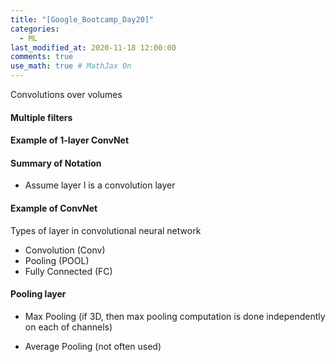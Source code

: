 ```yaml
---
title: "[Google_Bootcamp_Day20]"
categories: 
  - ML
last_modified_at: 2020-11-18 12:00:00
comments: true
use_math: true # MathJax On
---
```


Convolutions over volumes

#### Multiple filters


#### Example of 1-layer ConvNet


#### Summary of Notation
- Assume layer l is a convolution layer

#### Example of ConvNet

Types of layer in convolutional neural network
- Convolution (Conv)
- Pooling (POOL)
- Fully Connected (FC)

#### Pooling layer
- Max Pooling (if 3D, then max pooling computation is done independently on each of channels)

- Average Pooling (not often used)
